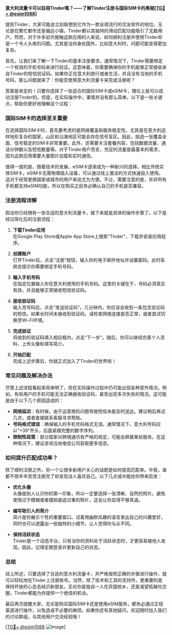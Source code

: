 **意大利流量卡可以註冊Tinder嗎？——了解Tinder注册与国际SIM卡的奥秘[[TG💪+ @esim1088](https://t.me/s/esim1088)]**

提到Tinder，大家可能会立刻联想到它作为一款全球流行的交友软件的地位。无论是在繁忙都市还是偏远小镇，Tinder都以其独特的滑动匹配功能吸引了无数用户。然而，对于许多初次接触这款应用的人来说，如何顺利注册并使用Tinder却是一个令人头疼的问题。尤其是当你身处国外，比如意大利时，问题可能变得更加复杂。

首先，让我们来了解一下Tinder的基本注册要求。通常情况下，Tinder需要绑定一个有效的手机号码来进行验证。这意味着，你需要确保你的手机能够正常接收来自Tinder的短信验证码。如果你正在意大利旅行或者生活，并且没有当地的手机号码，那么问题就来了：你能否使用意大利流量卡来完成注册呢？

答案是肯定的！只要你选择了一张适合的国际SIM卡或eSIM卡，理论上是可以成功注册Tinder的。但是，在实际操作中，事情并没有那么简单。以下是一些关键点，帮助你更好地理解这个过程：

### **国际SIM卡的选择至关重要**

在选择国际SIM卡时，首先要考虑的是网络覆盖和服务稳定性。尤其是在意大利这样地形复杂的国家，山区和沿海地区可能会存在信号盲区。因此，挑选一张覆盖全面、信号稳定的SIM卡非常重要。此外，还需要关注套餐内容，包括数据流量、通话分钟数以及短信数量等。对于Tinder用户而言，充足的流量是最基本的需求，因为这款应用需要大量图片加载和实时通信。

值得一提的是，随着技术的发展，eSIM卡逐渐成为一种新兴的选择。相比传统实体SIM卡，eSIM卡无需物理插入设备，可以通过线上激活的方式快速投入使用。这对于经常更换国家或城市的用户来说尤为方便。不过，需要注意的是，并非所有手机都支持eSIM功能，所以在购买之前务必确认自己的手机是否兼容。

### **注册流程详解**

假设你已经拥有一张合适的意大利流量卡，接下来就是具体的操作步骤了。以下是经过简化后的注册流程：

1. **下载Tinder应用**  
   在Google Play Store或Apple App Store上搜索“Tinder”，下载并安装应用程序。
   
2. **创建账户**  
   打开Tinder后，点击“注册”按钮，输入你的电子邮件地址并设置密码。此时系统会提示你需要绑定手机号码。

3. **输入手机号码**  
   在指定位置输入你在意大利使用的手机号码。这里的关键在于，号码必须真实有效，并且能够正常接收短信验证码。

4. **接收验证码**  
   输入完号码后，点击“发送验证码”。几分钟内，你应该会收到一条包含验证码的短信。如果长时间未接收到验证码，请检查网络连接是否正常，或者尝试切换至Wi-Fi环境。

5. **完成验证**  
   将收到的验证码填入相应框内，点击“下一步”。随后，你可以继续完善个人资料，上传头像和填写简介。

6. **开始匹配**  
   完成上述步骤后，你就正式加入了Tinder的世界啦！

### **常见问题及解决办法**

尽管上述流程看起来简单明了，但在实际操作过程中仍可能出现各种意外情况。例如，有些用户的手机可能无法正确接收验证码，甚至出现多次失败的情况。这可能是由于以下几个原因造成的：

- **网络延迟**：有时候，由于运营商的问题导致短信未能及时送达。建议稍后再试几次，或者直接联系客服寻求帮助。
- **号码格式错误**：确保输入的手机号码格式无误。通常情况下，意大利号码应以“+39”开头，后面紧跟完整的数字序列。
- **限制性政策**：部分国家对跨境通讯有严格的规定，可能会屏蔽某些服务。在这种情况下，建议咨询当地电信公司获取更多信息。

### **如何提升匹配成功率？**

除了顺利注册之外，另一个让很多新用户关心的话题是如何提高匹配率。毕竟，谁都不想辛辛苦苦注册完了却发现没人喜欢自己。以下几点或许能给你带来启发：

- **优化头像**  
  头像是别人认识你的第一印象，所以一定要选择一张清晰、自然的照片。避免使用过于模糊或者摆拍痕迹过重的照片，这会让你显得不够真诚。

- **编写吸引人的简介**  
  简介是你展示个性的重要窗口。试着用幽默风趣的语言表达自己的兴趣爱好，同时也可以透露出一些独特的小细节，让人觉得你与众不同。

- **保持活跃状态**  
  Tinder是一个动态平台，只有当你的资料处于活跃状态时，才更容易被他人发现。因此，记得定期登录并更新自己的状态。

### **总结**

综上所述，只要选择了合适的意大利流量卡，并严格按照正确的步骤进行操作，就可以轻松地在Tinder上注册账号。当然，除了技术和工具的支持外，更重要的是保持开放的心态去结识新朋友。无论你是独自一人在异国他乡，还是渴望拓展社交圈，Tinder都能为你提供一个绝佳的机会。

最后再次提醒大家，无论是购买国际SIM卡还是使用eSIM服务，都务必通过正规渠道进行操作，以免造成不必要的麻烦。如果你还有其他疑问，欢迎随时加入我们的讨论群组，与其他用户交流经验哦！

[[TG💪+ @esim1088](https://t.me/s/esim1088) ![Image](https://i.postimg.cc/4NQfJmqS/Snipaste-2025-05-13-00-14-12.png)]